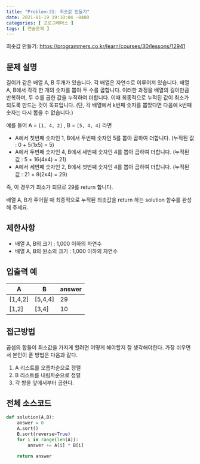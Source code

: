 ```yaml
---
title: "Problem-31: 최솟값 만들기"
date: 2021-01-19 19:10:04 -0400
categories: [ 프로그래머스 ]
tags: [ 연습문제 ]
---
```


최솟값 만들기: https://programmers.co.kr/learn/courses/30/lessons/12941

문제 설명
--------
길이가 같은 배열 A, B 두개가 있습니다. 각 배열은 자연수로 이루어져 있습니다.
배열 A, B에서 각각 한 개의 숫자를 뽑아 두 수를 곱합니다. 이러한 과정을 배열의 길이만큼 반복하며, 두 수를 곱한 값을 누적하여 더합니다. 이때 최종적으로 누적된 값이 최소가 되도록 만드는 것이 목표입니다. (단, 각 배열에서 k번째 숫자를 뽑았다면 다음에 k번째 숫자는 다시 뽑을 수 없습니다.)

예를 들어 A = `[1, 4, 2]` , B = `[5, 4, 4]` 라면

+ A에서 첫번째 숫자인 1, B에서 두번째 숫자인 5를 뽑아 곱하여 더합니다. (누적된 값 : 0 + 5(1x5) = 5)
+ A에서 두번째 숫자인 4, B에서 세번째 숫자인 4를 뽑아 곱하여 더합니다. (누적된 값 : 5 + 16(4x4) = 21)
+ A에서 세번째 숫자인 2, B에서 첫번째 숫자인 4를 뽑아 곱하여 더합니다. (누적된 값 : 21 + 8(2x4) = 29)

즉, 이 경우가 최소가 되므로 29를 return 합니다.

배열 A, B가 주어질 때 최종적으로 누적된 최솟값을 return 하는 solution 함수를 완성해 주세요.

제한사항
--------
+ 배열 A, B의 크기 : 1,000 이하의 자연수
+ 배열 A, B의 원소의 크기 : 1,000 이하의 자연수

 
입출력 예
-------

|A|B|answer|
|------|---|---|
|[1,4,2]|[5,4,4]|29|
|[1,2]|[3,4]|10|

접근방법
--------
곱셉의 합들이 최소값을 가지게 할려면 어떻게 해야할지 잘 생각해야한다. 가장 쉬우면서 본인이 푼 방법은 다음과 같다.

1. A 리스트를 오름차순으로 정렬
2. B 리스트를 내림차순으로 정렬
3. 각 항을 앞에서부터 곱한다.

전체 소스코드
------
```python
def solution(A,B):
    answer = 0
    A.sort()
    B.sort(reverse=True)
    for i in range(len(A)):
        answer += A[i] * B[i]

    return answer
```
